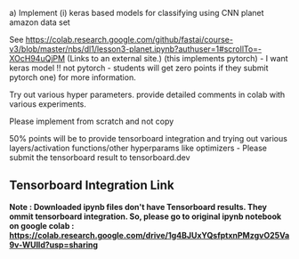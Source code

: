 a) Implement (i) keras based models for classifying using CNN planet amazon data set 

 

See https://colab.research.google.com/github/fastai/course-v3/blob/master/nbs/dl1/lesson3-planet.ipynb?authuser=1#scrollTo=-XOcH94uQjPM (Links to an external site.) (this implements pytorch) - I want keras model !! not pytorch - students will get zero points if they submit pytorch one) for more information.

Try out various hyper parameters. provide detailed comments in colab with various experiments. 

Please implement from scratch and not copy

50% points will be to provide tensorboard integration and trying out various layers/activation functions/other hyperparams like optimizers - Please submit the tensorboard result to tensorboard.dev


## Tensorboard Integration Link
**Note : Downloaded ipynb files don't have Tensorboard results. They ommit tensorboard integration. So, please go to original ipynb notebook on google colab : https://colab.research.google.com/drive/1g4BJUxYQsfptxnPMzgvO25Va9v-WUIld?usp=sharing**
